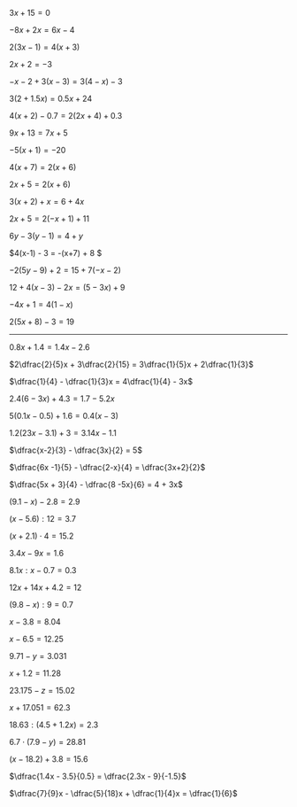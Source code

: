 $3x + 15 = 0$

$-8x +2x = 6x - 4$

$2(3x -1) = 4(x +3)$

$2x + 2 = -3$

$-x - 2 + 3(x-3) = 3(4 - x) - 3$

$3(2 + 1.5x) = 0.5x + 24$

$4(x + 2) - 0.7 = 2(2x + 4) + 0.3$

$9x + 13 = 7x + 5$

$-5(x + 1) = -20$

$4(x+7) = 2(x+ 6)$

$2x + 5 = 2(x+ 6)$

$3(x+ 2) + x = 6 + 4x$

$2x + 5 = 2(- x + 1) +11$

$6y - 3(y-1) = 4 + y$

$4(x-1) - 3 = -(x+7) + 8 $

$-2(5y-9)+2 = 15 + 7(-x -2)$

$12 + 4(x-3) - 2x = (5 - 3x) + 9$

$-4x + 1 = 4(1 - x)$

$2(5x+ 8) - 3 = 19$

***

$0.8x + 1.4 = 1.4x - 2.6$

$2\dfrac{2}{5}x + 3\dfrac{2}{15} = 3\dfrac{1}{5}x + 2\dfrac{1}{3}$

$\dfrac{1}{4} - \dfrac{1}{3}x = 4\dfrac{1}{4} - 3x$

$2.4(6 - 3x) + 4.3 = 1.7 - 5.2x$

$5(0.1x - 0.5) + 1.6 = 0.4(x-3)$

$1.2(23x - 3.1) + 3 = 3.14x - 1.1$

$\dfrac{x-2}{3} - \dfrac{3x}{2} = 5$

$\dfrac{6x -1}{5} - \dfrac{2-x}{4} = \dfrac{3x+2}{2}$

$\dfrac{5x + 3}{4} - \dfrac{8 -5x}{6} = 4 + 3x$

$(9.1 - x) - 2.8 = 2.9$

$(x-5.6) : 12 = 3.7$

$(x + 2.1) \cdot 4 = 15.2$

$3.4x - 9x = 1.6$

$8.1x : x - 0.7 = 0.3$

$12x + 14x + 4.2 = 12$

$(9.8 - x) : 9 = 0.7$

$x - 3.8 = 8.04$

$x - 6.5 = 12.25$

$9.71 - y = 3.031$

$x + 1.2 = 11.28$

$23.175 - z = 15.02$

$x + 17.051 = 62.3$

$18.63 : (4.5 + 1.2x) = 2.3$

$6.7 \cdot (7.9 - y) = 28.81$

$(x - 18.2) + 3.8 = 15.6$

$\dfrac{1.4x - 3.5}{0.5} = \dfrac{2.3x - 9}{-1.5}$

$\dfrac{7}{9}x - \dfrac{5}{18}x + \dfrac{1}{4}x = \dfrac{1}{6}$
